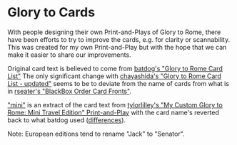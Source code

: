 # Glory to Cards

With people designing their own Print-and-Plays of Glory to Rome,
there have been efforts to try to improve the cards, e.g. for clarity or scannability.
This was created for my own Print-and-Play but with the hope that we can make it easier to share our improvements.

Original card text is believed to come from [batdog's "Glory to Rome Card List"](https://boardgamegeek.com/filepage/29428/glory-rome-card-list)
The only significant change with [chayashida's "Glory to Rome Card List - updated"](https://boardgamegeek.com/filepage/122301/glory-rome-card-list-updated)
seems to be to deviate from the name of cards from what is in [rseater's "BlackBox Order Card Fronts"](https://boardgamegeek.com/filepage/229497/blackbox-order-card-fronts).

["mini"](https://github.com/epage/gtr-cards/tree/mini) is an extract of the card text from
[tylorlilley's "My Custom Glory to Rome: Mini Travel Edition" Print-and-Play](https://boardgamegeek.com/thread/3073144/my-custom-glory-rome-mini-travel-edition)
with the card name's reverted back to what batdog used
([differences](https://github.com/epage/gtr-cards/compare/blackbox...mini)).

Note: European editions tend to rename "Jack" to "Senator".
